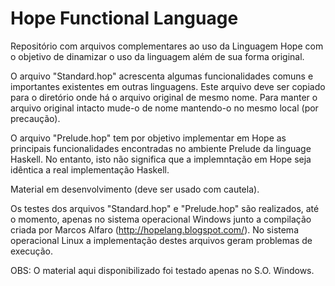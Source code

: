 # Hope Functional Language

Repositório com arquivos complementares ao uso da Linguagem Hope com o objetivo de dinamizar o uso da linguagem além de sua forma original.

O arquivo "Standard.hop" acrescenta algumas funcionalidades comuns e importantes existentes em outras linguagens. Este arquivo deve ser copiado para o diretório onde há o arquivo original de mesmo nome. Para manter o arquivo original intacto mude-o de nome mantendo-o no mesmo local (por precaução).

O arquivo "Prelude.hop" tem por objetivo implementar em Hope as principais funcionalidades encontradas no ambiente Prelude da linguage Haskell. No entanto, isto não significa que a implemntação em Hope seja idêntica a real implementação Haskell.

Material em desenvolvimento (deve ser usado com cautela).

Os testes dos arquivos "Standard.hop" e "Prelude.hop" são realizados, até o momento, apenas no sistema operacional Windows junto a compilação criada por Marcos Alfaro (http://hopelang.blogspot.com/). No sistema operacional Linux a implementação destes arquivos geram problemas de execução.

OBS: O material aqui disponibilizado foi testado apenas no S.O. Windows.
